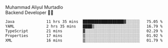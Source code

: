 Muhammad Aliyul Murtadlo
<br>
Backend Developer 👨‍💻
<br>
<!--START_SECTION:waka-->

```txt
Java              11 hrs 35 mins  ██████████████████▓░░░░░░   75.05 %
YAML              2 hrs 35 mins   ████▒░░░░░░░░░░░░░░░░░░░░   16.79 %
TypeScript        21 mins         ▓░░░░░░░░░░░░░░░░░░░░░░░░   02.29 %
Properties        17 mins         ▒░░░░░░░░░░░░░░░░░░░░░░░░   01.92 %
XML               16 mins         ▒░░░░░░░░░░░░░░░░░░░░░░░░   01.79 %
```

<!--END_SECTION:waka-->
